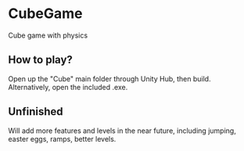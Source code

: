 # CubeGame
Cube game with physics

## How to play?
Open up the "Cube" main folder through Unity Hub, then build. Alternatively, open the included .exe.

## Unfinished
Will add more features and levels in the near future, including jumping, easter eggs, ramps, better levels.
